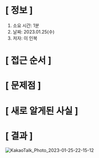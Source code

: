 # **[ 정보 ]**
1. 소요 시간: 1분
2. 날짜: 2023.01.25(수)
3. 저자: 이 인복

# **[ 접근 순서 ]**

# **[ 문제점 ]**

# **[ 새로 알게된 사실 ]**

# **[ 결과 ]**
![KakaoTalk_Photo_2023-01-25-22-15-12](https://user-images.githubusercontent.com/59809278/214573006-c0e905ce-dbf1-477a-af36-c3a634ad9d7d.png)

         
